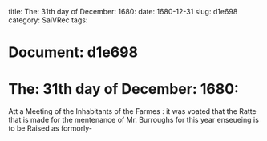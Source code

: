 title: The: 31th day of December: 1680:
date: 1680-12-31
slug: d1e698
category: SalVRec
tags: 




# Document: d1e698


# The: 31th day of December: 1680:

Att a Meeting of the Inhabitants of the Farmes : it was voated that the Ratte that is made for the mentenance of Mr. Burroughs for this year enseueing is to be Raised as formorly-
